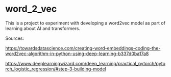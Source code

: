 # word_2_vec
This is a project to experiment with developing a word2vec model as part of learning about AI and transformers.

Sources:

https://towardsdatascience.com/creating-word-embeddings-coding-the-word2vec-algorithm-in-python-using-deep-learning-b337d0ba17a8

https://www.deeplearningwizard.com/deep_learning/practical_pytorch/pytorch_logistic_regression/#step-3-building-model